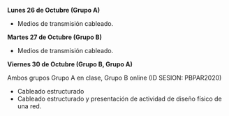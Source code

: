 **Lunes 26 de Octubre (Grupo A)**

* Medios de transmisión cableado.

**Martes 27 de Octubre (Grupo B)**

* Medios de transmisión cableado.

**Viernes 30 de Octubre (Grupo B, Grupo A)**

Ambos grupos Grupo A en clase, Grupo B online (ID SESION: PBPAR2020)

* Cableado estructurado
* Cableado estructurado y presentación de actividad de diseño físico de una red.
